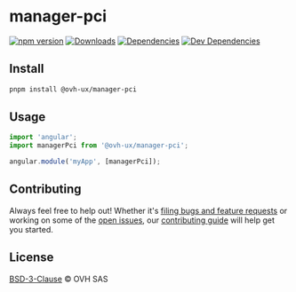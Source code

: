 # manager-pci

[![npm version](https://badgen.net/npm/v/@ovh-ux/manager-pci)](https://www.npmjs.com/package/@ovh-ux/manager-pci) [![Downloads](https://badgen.net/npm/dt/@ovh-ux/manager-pci)](https://npmjs.com/package/@ovh-ux/manager-pci) [![Dependencies](https://badgen.net/david/dep/ovh-ux/manager/packages/manager/modules/pci)](https://npmjs.com/package/@ovh-ux/manager-pci?activeTab=dependencies) [![Dev Dependencies](https://badgen.net/david/dev/ovh-ux/manager/packages/manager/modules/pci)](https://npmjs.com/package/@ovh-ux/manager-pci?activeTab=dependencies)

## Install

```sh
pnpm install @ovh-ux/manager-pci
```

## Usage

```js
import 'angular';
import managerPci from '@ovh-ux/manager-pci';

angular.module('myApp', [managerPci]);
```

## Contributing

Always feel free to help out! Whether it's [filing bugs and feature requests](https://github.com/ovh/manager/issues/new) or working on some of the [open issues](https://github.com/ovh/manager/issues), our [contributing guide](https://github.com/ovh/manager/blob/master/CONTRIBUTING.md) will help get you started.

## License

[BSD-3-Clause](LICENSE) © OVH SAS
